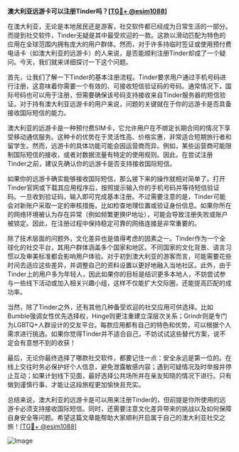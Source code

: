 **澳大利亚远游卡可以注册Tinder吗？[[TG💪+ @esim1088](https://t.me/s/esim1088)]**

在澳大利亚，无论是本地居民还是游客，社交软件都已经成为日常生活的一部分。而提到社交软件，Tinder无疑是其中最受欢迎的一款。这款以滑动匹配为特色的应用在全球范围内拥有庞大的用户群体。然而，对于许多持临时签证或使用预付费电话卡（如澳大利亚的远游卡）的人来说，是否能顺利注册Tinder却成了一个疑问。今天，我们就来详细探讨一下这个问题。

首先，让我们了解一下Tinder的基本注册流程。Tinder要求用户通过手机号码进行注册，这意味着你需要一个有效的、可接收短信验证码的号码。通常情况下，国际号码也可以用于注册，但需要确保该号码支持接收来自Tinder服务器的短信验证。对于持有澳大利亚远游卡的用户来说，问题的关键就在于你的远游卡是否具备接收国际短信的能力。

澳大利亚的远游卡是一种预付费SIM卡，它允许用户在不绑定长期合同的情况下享受移动通信服务。这种卡的优势在于灵活性高、价格实惠，非常适合短期旅行者和留学生。然而，远游卡的具体功能可能会因运营商而异。例如，某些运营商可能限制国际短信的接收，或者对数据流量有特定的使用规则。因此，在尝试注册Tinder之前，建议先确认你的远游卡是否支持接收国际短信。

如果你的远游卡确实能够接收国际短信，那么接下来的操作就相对简单了。打开Tinder官网或下载其应用程序后，按照提示输入你的手机号码并等待短信验证码。一旦收到验证码，输入即可完成基本注册。不过需要注意的是，Tinder可能会对新账户采取一定的审核措施，比如检查地理位置或验证身份信息。如果你所在的网络环境被认为存在异常（例如频繁更换IP地址），可能会导致注册失败或账户被锁定。因此，在注册过程中保持稳定可靠的网络连接是非常重要的。

除了技术层面的问题外，文化差异也是值得考虑的因素之一。Tinder作为一个全球化的社交平台，其用户群体涵盖多个国家和地区。不同国家的文化背景、语言习惯以及审美标准都会影响用户体验。对于初到澳大利亚的游客而言，可能需要花些时间去适应这些差异，并调整自己的资料设置以更好地融入当地社区。此外，由于Tinder上的用户多为年轻人，因此如果你的目标是结识更多本地人，不妨尝试参与一些线下活动或加入相关兴趣小组，这样不仅能扩大交际圈，还能提高匹配的成功率。

当然，除了Tinder之外，还有其他几种备受欢迎的社交应用可供选择。比如Bumble强调女性优先选择权，Hinge则更注重建立深层次关系；Grindr则是专门为LGBTQ+人群设计的交友平台。每款应用都有自己的特色和优势，可以根据个人需求进行挑选。如果你觉得Tinder并不适合自己，不妨试试这些替代方案，说不定会有意想不到的收获！

最后，无论你最终选择了哪款社交软件，都要记住一点：安全永远是第一位的。在线上交往时务必保护好个人信息，避免泄露敏感内容；遇到可疑情况及时举报并停止互动；如果计划线下见面，最好选择公共场所并在亲友知晓的情况下进行。只有做到谨慎行事，才能让这段旅程更加愉快且充实。

总结来说，澳大利亚的远游卡是可以用来注册Tinder的，但前提是你所使用的远游卡必须支持接收国际短信。同时，还需要注意文化差异带来的挑战以及如何保障自身安全等问题。希望这篇文章能帮助大家顺利开启属于自己的澳大利亚社交之旅！[[TG💪+ @esim1088](https://t.me/s/esim1088)] 

![Image](https://i.postimg.cc/4NQfJmqS/Snipaste-2025-05-13-00-14-12.png)